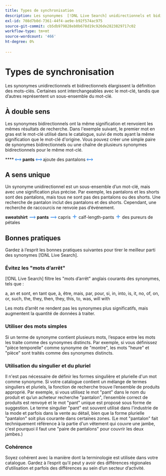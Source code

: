 ```yaml
---
title: Types de synchronisation
description: Les synonymes  [!DNL Live Search] unidirectionnels et bidirectionnels étendent la définition des mots-clés.
exl-id: 708d7b0d-7361-44f4-ae9e-b92f574ac975
source-git-commit: cb5db979828eb0b678d19c926de2823829717c02
workflow-type: tm+mt
source-wordcount: '466'
ht-degree: 0%

---
```


# Types de synchronisation

Les synonymes unidirectionnels et bidirectionnels élargissent la définition des mots-clés. Certaines sont interchangeables avec le mot-clé, tandis que d’autres représentent un sous-ensemble du mot-clé.

## À double sens

Les synonymes bidirectionnels ont la même signification et renvoient les mêmes résultats de recherche. Dans l&#39;exemple suivant, le premier mot en gras est le mot-clé utilisé dans le catalogue, suivi de mots ayant la même signification que le mot-clé d&#39;origine. Vous pouvez créer une simple paire de synonymes bidirectionnels ou une chaîne de plusieurs synonymes bidirectionnels pour le même mot-clé.

**** ![Sélecteur bidirectionnel](assets/btn-two-way.png)
**pants** ![Sélecteur bidirectionnel](assets/btn-two-way.png) ajoute des pantalons ![Sélecteur bidirectionnel](assets/btn-two-way.png)

## A sens unique

Un synonyme unidirectionnel est un sous-ensemble d’un mot-clé, mais avec une signification plus précise. Par exemple, les pantalons et les shorts sont des pantalons, mais tous ne sont pas des pantalons ou des shorts. Une recherche de pantalon inclut des pantalons et des shorts. Cependant, une recherche de raccourcis ne renvoie pas d’événement.

**sweatshirt** ![Sélecteur à sens unique](assets/btn-one-way.png)
**pants** ![Sélecteur à sens unique](assets/btn-one-way.png) capris ![Sélecteur à sens unique multiples](assets/btn-multiple-one-way.png) calf-length-pants ![Sélecteur à sens unique multiples](assets/btn-multiple-one-way.png) des pureurs de pétales

## Bonnes pratiques

Gardez à l’esprit les bonnes pratiques suivantes pour tirer le meilleur parti des synonymes [!DNL Live Search].

### Évitez les &quot;mots d’arrêt&quot;

[!DNL Live Search] filtre les &quot;mots d’arrêt&quot; anglais courants des synonymes, tels que :

a, an et sont, en tant que, à, être, mais, par, pour, si, in, into, is, it, no, of, on, or, such, the, they, then, they, this, to, was, will with

Les mots d’arrêt ne rendent pas les synonymes plus significatifs, mais augmentent la quantité de données à traiter.

### Utiliser des mots simples

Si un terme de synonyme contient plusieurs mots, l’espace entre les mots les traite comme des synonymes distincts. Par exemple, si vous définissez &quot;pièce temporelle&quot; comme synonyme de &quot;montre&quot;, les mots &quot;heure&quot; et &quot;pièce&quot; sont traités comme des synonymes distincts.

### Utilisation du singulier et du pluriel

Il n&#39;est pas nécessaire de définir les formes singulière et plurielle d&#39;un mot comme synonyme. Si votre catalogue contient un mélange de termes singuliers et pluriels, la fonction de recherche trouve l’ensemble de produits approprié. Par exemple, si vous utilisez le mot &quot;pant&quot; dans le nom du produit et qu’un acheteur recherche &quot;pantalon&quot;, l’ensemble correct de produits est renvoyé et le mot &quot;pant&quot; unique est proposé sous forme de suggestion. Le terme singulier &quot;pant&quot; est souvent utilisé dans l&#39;industrie de la mode et parfois dans la vente au détail, bien que la forme plurielle &quot;pantalon&quot; soit plus courante dans certaines zones. (Le mot &quot;pantalon&quot; fait techniquement référence à la partie d&#39;un vêtement qui couvre une jambe, c&#39;est pourquoi il faut une &quot;paire de pantalons&quot; pour couvrir les deux jambes.)

### Cohérence

Soyez cohérent avec la manière dont la terminologie est utilisée dans votre catalogue. Gardez à l’esprit qu’il peut y avoir des différences régionales d’utilisation et parfois des différences au sein d’un secteur d’activité.
